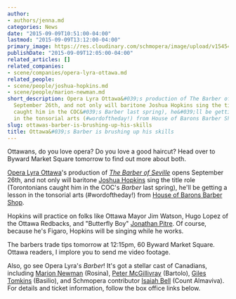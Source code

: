 ```yaml
---
author:
- authors/jenna.md
categories: News
date: "2015-09-09T10:51:00-04:00"
lastmod: "2015-09-09T13:12:00-04:00"
primary_image: https://res.cloudinary.com/schmopera/image/upload/v1545409169/media/webhook-uploads/1441810124816/Bugs3Square.jpg.jpg
publishDate: "2015-09-09T12:05:00-04:00"
related_articles: []
related_companies:
- scene/companies/opera-lyra-ottawa.md
related_people:
- scene/people/joshua-hopkins.md
- scene/people/marion-newman.md
short_description: Opera Lyra Ottawa&#039;s production of The Barber of Seville opens
  September 26th, and not only will baritone Joshua Hopkins sing the title role (Torontonians
  caught him in the COC&#039;s Barber last spring), he&#039;ll be getting a lesson
  in the tonsorial arts (#wordoftheday!) from House of Barons Barber Shop.
slug: ottawas-barber-is-brushing-up-his-skills
title: Ottawa&#039;s Barber is brushing up his skills
---
```


Ottawans, do you love opera? Do you love a good haircut? Head over to Byward Market Square tomorrow to find out more about both.

[Opera Lyra Ottawa](/scene/companies/opera-lyra-ottawa/)'s production of [*The Barber of Seville*](https://operalyra.ca/current-season-productions/the-marriage-of-figaro/) opens September 26th, and not only will baritone [Joshua Hopkins](/scene/people/joshua-hopkins/) sing the title role (Torontonians caught him in the COC's *Barber* last spring), he'll be getting a lesson in the tonsorial arts (#wordoftheday!) from [House of Barons Barber Shop](http://www.houseofbarons.ca/).

Hopkins will practice on folks like Ottawa Mayor Jim Watson, Hugo Lopez of the Ottawa Redbacks, and "Butterfly Boy" [Jonathan Pitre](http://metro.co.uk/2015/08/10/meet-the-incredibly-brave-butterfly-boy-who-refuses-to-give-up-hope-despite-constant-pain-5336086/). Of course, because he's Figaro, Hopkins will be singing while he works.

The barbers trade tips tomorrow at 12:15pm, 60 Byward Market Square. Ottawa readers, I implore you to send me video footage.

Also, go see Opera Lyra's *Barber*! It's got a stellar cast of Canadians, including [Marion Newman](/scene/people/marion-newman/) (Rosina), [Peter McGillivray](/scene/people/peter-mcgillivray/) (Bartolo), [Giles Tomkins](/scene/people/giles-tomkins/) (Basilio), and Schmopera contributor [Isaiah Bell](http://www.schmopera.com/on-the-ego/) (Count Almaviva). For details and ticket information, follow the box office links below.
